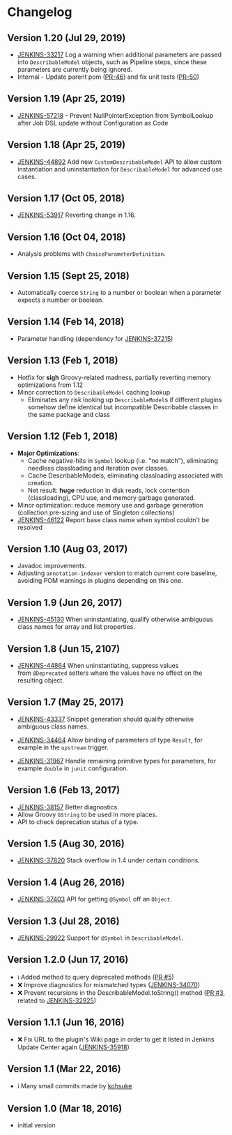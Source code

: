 # Changelog

## Version 1.20 (Jul 29, 2019)

-   [JENKINS-33217](https://issues.jenkins-ci.org/browse/JENKINS-33217) Log a warning when additional parameters are passed into `DescribableModel` objects, such as Pipeline steps, since these parameters are currently being ignored.
-   Internal - Update parent pom ([PR-46](https://github.com/jenkinsci/structs-plugin/pull/46)) and fix unit tests ([PR-50](https://github.com/jenkinsci/structs-plugin/pull/50))

## Version 1.19 (Apr 25, 2019)

-   [JENKINS-57218](https://issues.jenkins-ci.org/browse/JENKINS-57218) -
    Prevent NullPointerException from SymbolLookup after Job DSL update without Configuration as Code

## Version 1.18 (Apr 25, 2019)

-    [JENKINS-44892](https://issues.jenkins-ci.org/browse/JENKINS-44892) Add new `CustomDescribableModel` API to allow custom instantiation and uninstantiation for `DescribableModel` for advanced use cases.

## Version 1.17 (Oct 05, 2018)

-    [JENKINS-53917](https://issues.jenkins-ci.org/browse/JENKINS-53917) Reverting change in 1.16.

## Version 1.16 (Oct 04, 2018)

-   Analysis problems with `ChoiceParameterDefinition`.

## Version 1.15 (Sept 25, 2018)

-   Automatically coerce `String` to a number or boolean when a parameter expects a number or boolean.

## Version 1.14 (Feb 14, 2018)

-   Parameter handling (dependency for [JENKINS-37215](https://issues.jenkins-ci.org/browse/JENKINS-37215))

## Version 1.13 (Feb 1, 2018)

-   Hotfix for **sigh** Groovy-related madness, partially reverting memory optimizations from 1.12
-   Minor correction to `DescribableModel` caching lookup
    -   Eliminates any risk looking up `DescribableModel`s if different plugins somehow define identical but incompatible Describable classes in the same package and class

## Version 1.12 (Feb 1, 2018)

-   **Major Optimizations**:
    -   Cache negative-hits in `Symbol` lookup (i.e. "no match"), eliminating needless classloading and iteration over classes. 
    -   Cache DescribableModels, eliminating classloading associated with creation.  
    -   Net result: **huge** reduction in disk reads, lock contention (classloading), CPU use, and memory garbage generated.
-   Minor optimization: reduce memory use and garbage generation (collection pre-sizing and use of Singleton collections)
-   [JENKINS-46122](https://issues.jenkins-ci.org/browse/JENKINS-46122) Report base class name when symbol couldn't be resolved

## Version 1.10 (Aug 03, 2017)

-   Javadoc improvements.
-   Adjusting `annotation-indexer` version to match current core baseline, avoiding POM warnings in plugins depending on this one.

## Version 1.9 (Jun 26, 2017)

-   [JENKINS-45130](https://issues.jenkins-ci.org/browse/45130) When uninstantiating, qualify otherwise ambiguous class names for array and list properties.

## Version 1.8 (Jun 15, 2107)

-   [JENKINS-44864](https://issues.jenkins-ci.org/browse/44864) When uninstantiating, suppress values from `@Deprecated` setters where the values have no effect on the resulting object. 

## Version 1.7 (May 25, 2017)

-   [JENKINS-43337](https://issues.jenkins-ci.org/browse/JENKINS-43337) Snippet generation should qualify otherwise ambiguous class names.

-   [JENKINS-34464](https://issues.jenkins-ci.org/browse/JENKINS-34464) Allow binding of parameters of type `Result`, for example in the `upstream` trigger.

-   [JENKINS-31967](https://issues.jenkins-ci.org/browse/JENKINS-31967) Handle remaining primitive types for parameters, for example `double` in `junit` configuration.

## Version 1.6 (Feb 13, 2017)

-   [JENKINS-38157](https://issues.jenkins-ci.org/browse/JENKINS-38157) Better diagnostics.
-   Allow Groovy `GString` to be used in more places.
-   API to check deprecation status of a type.

## Version 1.5 (Aug 30, 2016)

-   [JENKINS-37820](https://issues.jenkins-ci.org/browse/JENKINS-37820) Stack overflow in 1.4 under certain conditions.

## Version 1.4 (Aug 26, 2016)

-   [JENKINS-37403](https://issues.jenkins-ci.org/browse/JENKINS-37403) API for getting `@Symbol` off an `Object`.

## Version 1.3 (Jul 28, 2016)

-   [JENKINS-29922](https://issues.jenkins-ci.org/browse/JENKINS-29922) Support for `@Symbol` in `DescribableModel`.

## Version 1.2.0 (Jun 17, 2016)

-  ℹ️ Added method to query deprecated methods ([PR #5](https://github.com/jenkinsci/structs-plugin/pull/5))
-  ❌ Improve diagnostics for mismatched types ([JENKINS-34070](https://issues.jenkins-ci.org/browse/JENKINS-34070))
-  ❌ Prevent recursions in the DescribableModel.toString() method ([PR #3](https://github.com/jenkinsci/structs-plugin/pull/3), related to [JENKINS-32925](https://issues.jenkins-ci.org/browse/JENKINS-32925))

## Version 1.1.1 (Jun 16, 2016)

-  ❌ Fix URL to the plugin's Wiki page in order to get it listed in Jenkins Update Center again ([JENKINS-35918](https://issues.jenkins-ci.org/browse/JENKINS-35918))

## Version 1.1 (Mar 22, 2016)

-   ℹ️ Many small commits made by [kohsuke](https://github.com/kohsuke)

## Version 1.0 (Mar 18, 2016)

-   initial version

